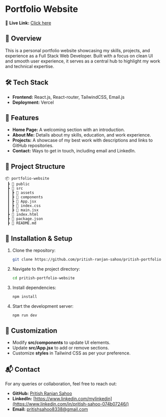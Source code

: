 # Portfolio Website

🔗 **Live Link:** [Click here](https://pritish-ranjan-sahoo.vercel.app/)

## 🚀 Overview
This is a personal portfolio website showcasing my skills, projects, and experience as a Full Stack Web Developer. Built with a focus on clean UI and smooth user experience, it serves as a central hub to highlight my work and technical expertise.

## 🛠 Tech Stack
- **Frontend:** React.js, React-router, TailwindCSS, Email.js
- **Deployment:** Vercel 

## 🎯 Features
- **Home Page:** A welcoming section with an introduction.
- **About Me:** Details about my skills, education, and work experience.
- **Projects:** A showcase of my best work with descriptions and links to GitHub repositories.
- **Contact:** Ways to get in touch, including email and LinkedIn.

## 📂 Project Structure
```plaintext
📦 portfolio-website
 ┣ 📂 public
 ┣ 📂 src
 ┃ ┣ 📂 assets
 ┃ ┣ 📂 components
 ┃ ┣ 📜 App.jsx
 ┃ ┣ 📜 index.css
 ┃ ┣ 📜 main.jsx
 ┣ 📜 index.html
 ┣ 📜 package.json
 ┣ 📜 README.md
```

## 🚀 Installation & Setup
1. Clone the repository:
   ```sh
   git clone https://github.com/pritish-ranjan-sahoo/pritish-portfolio-website.git
   ```
2. Navigate to the project directory:
   ```sh
   cd pritish-portfolio-website
   ```
3. Install dependencies:
   ```sh
   npm install
   ```
4. Start the development server:
   ```sh
   npm run dev
   ```

## 🔧 Customization
- Modify **src/components** to update UI elements.
- Update **src/App.jsx** to add or remove sections.
- Customize **styles** in Tailwind CSS as per your preference.


## 📬 Contact
For any queries or collaboration, feel free to reach out:
- **GitHub:** [Pritish Ranjan Sahoo](https://github.com/pritish-ranjan-sahoo/)
- **LinkedIn:** [https://www.linkedin.com/mylinkedin](https://www.linkedin.com/in/pritish-sahoo-074b07246/)
- **Email:** pritishsahoo8338@gmail.com

